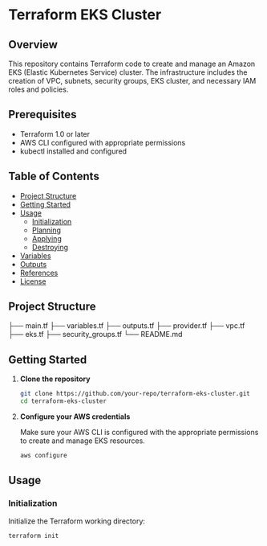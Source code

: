 # Terraform EKS Cluster

## Overview

This repository contains Terraform code to create and manage an Amazon EKS (Elastic Kubernetes Service) cluster. The infrastructure includes the creation of VPC, subnets, security groups, EKS cluster, and necessary IAM roles and policies.

## Prerequisites

- Terraform 1.0 or later
- AWS CLI configured with appropriate permissions
- kubectl installed and configured

## Table of Contents

- [Project Structure](#project-structure)
- [Getting Started](#getting-started)
- [Usage](#usage)
  - [Initialization](#initialization)
  - [Planning](#planning)
  - [Applying](#applying)
  - [Destroying](#destroying)
- [Variables](#variables)
- [Outputs](#outputs)
- [References](#references)
- [License](#license)

## Project Structure

├── main.tf
├── variables.tf
├── outputs.tf
├── provider.tf
├── vpc.tf
├── eks.tf
├── security_groups.tf
└── README.md

## Getting Started

1. **Clone the repository**

    ```sh
    git clone https://github.com/your-repo/terraform-eks-cluster.git
    cd terraform-eks-cluster
    ```

2. **Configure your AWS credentials**

    Make sure your AWS CLI is configured with the appropriate permissions to create and manage EKS resources.

    ```sh
    aws configure
    ```

## Usage

### Initialization

Initialize the Terraform working directory:

```sh
terraform init

